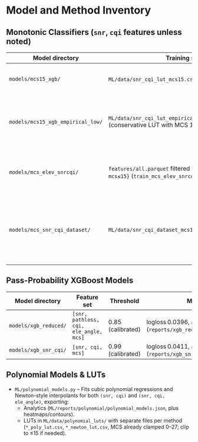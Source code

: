 # Model and Method Inventory

## Monotonic Classifiers (`snr`, `cqi` features unless noted)
| Model directory | Training source | Notes | Key metrics |
| --- | --- | --- | --- |
| `models/mcs15_xgb/` | `ML/data/snr_cqi_lut_mcs15.csv` (clipped empirical LUT) | Baseline monotonic booster for MCS≤15. | acc 0.897, MAE 0.233, top-2 0.984 (`reports/mcs15_xgb/metrics.json`). |
| `models/mcs15_xgb_empirical_low/` | `ML/data/snr_cqi_lut_empirical_thresh095_low_mcs15.csv` (conservative LUT with MCS 1–11) | Captures low-index policy; feeds classifier LUTs when safety is priority. | acc 0.873, MAE 0.224, top-2 0.968. |
| `models/mcs_elev_snrcqi/` | `features/all.parquet` filtered to `{ele_angle, snr, cqi, mcs≤15}` (`train_mcs_elev_snrcqi.py`) | Adds elevation angle; monotonic on snr & cqi only. | acc 0.676, MAE 0.364, top-2 0.923. |
| `models/mcs_snr_cqi_dataset/` | `ML/data/snr_cqi_dataset_mcs15.csv` | Directly trained on raw observations (no LUT smoothing); used for the classifier LUT below. | acc 0.631, MAE 0.412, top-2 0.915. |

## Pass-Probability XGBoost Models
| Model directory | Feature set | Threshold | Metrics |
| --- | --- | --- | --- |
| `models/xgb_reduced/` | `[snr, pathloss, cqi, ele_angle, mcs]` | 0.85 (calibrated) | logloss 0.0396, acc 0.993 (`reports/xgb_reduced/metrics.json`). |
| `models/xgb_snr_cqi/` | `[snr, cqi, mcs]` | 0.99 (calibrated) | logloss 0.0411, acc 0.993 (`reports/xgb_snr_cqi/metrics.json`). |


## Polynomial Models & LUTs
- `ML/polynomial_models.py` – Fits cubic polynomial regressions and Newton-style interpolants for both `(snr, cqi)` and `(snr, cqi, ele_angle)`, exporting:
  - Analytics (`ML/reports/polynomial/polynomial_models.json`, plus heatmaps/contours).
  - LUTs in `ML/data/polynomial_luts/` with separate files per method (`*_poly_lut.csv`, `*_newton_lut.csv`, MCS already clamped 0–27; clip to ≤15 if needed).

